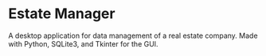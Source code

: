 # Estate Manager
A desktop application for data management of a real estate company.
Made with Python, SQLite3, and Tkinter for the GUI.
